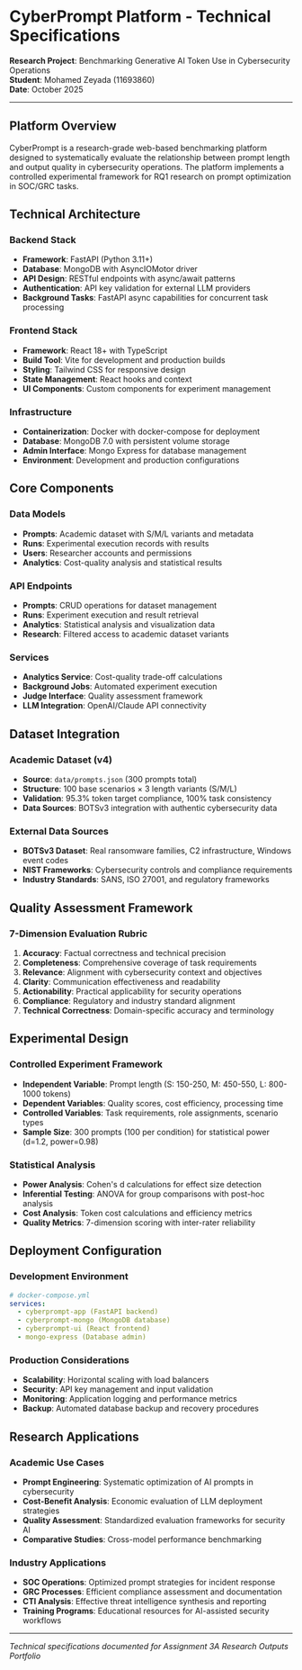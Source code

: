 # CyberPrompt Platform - Technical Specifications

**Research Project**: Benchmarking Generative AI Token Use in Cybersecurity Operations  
**Student**: Mohamed Zeyada (11693860)  
**Date**: October 2025

---

## Platform Overview

CyberPrompt is a research-grade web-based benchmarking platform designed to systematically evaluate the relationship between prompt length and output quality in cybersecurity operations. The platform implements a controlled experimental framework for RQ1 research on prompt optimization in SOC/GRC tasks.

## Technical Architecture

### Backend Stack
- **Framework**: FastAPI (Python 3.11+)
- **Database**: MongoDB with AsyncIOMotor driver
- **API Design**: RESTful endpoints with async/await patterns
- **Authentication**: API key validation for external LLM providers
- **Background Tasks**: FastAPI async capabilities for concurrent task processing

### Frontend Stack
- **Framework**: React 18+ with TypeScript
- **Build Tool**: Vite for development and production builds
- **Styling**: Tailwind CSS for responsive design
- **State Management**: React hooks and context
- **UI Components**: Custom components for experiment management

### Infrastructure
- **Containerization**: Docker with docker-compose for deployment
- **Database**: MongoDB 7.0 with persistent volume storage
- **Admin Interface**: Mongo Express for database management
- **Environment**: Development and production configurations

## Core Components

### Data Models
- **Prompts**: Academic dataset with S/M/L variants and metadata
- **Runs**: Experimental execution records with results
- **Users**: Researcher accounts and permissions
- **Analytics**: Cost-quality analysis and statistical results

### API Endpoints
- **Prompts**: CRUD operations for dataset management
- **Runs**: Experiment execution and result retrieval
- **Analytics**: Statistical analysis and visualization data
- **Research**: Filtered access to academic dataset variants

### Services
- **Analytics Service**: Cost-quality trade-off calculations
- **Background Jobs**: Automated experiment execution
- **Judge Interface**: Quality assessment framework
- **LLM Integration**: OpenAI/Claude API connectivity

## Dataset Integration

### Academic Dataset (v4)
- **Source**: `data/prompts.json` (300 prompts total)
- **Structure**: 100 base scenarios × 3 length variants (S/M/L)
- **Validation**: 95.3% token target compliance, 100% task consistency
- **Data Sources**: BOTSv3 integration with authentic cybersecurity data

### External Data Sources
- **BOTSv3 Dataset**: Real ransomware families, C2 infrastructure, Windows event codes
- **NIST Frameworks**: Cybersecurity controls and compliance requirements
- **Industry Standards**: SANS, ISO 27001, and regulatory frameworks

## Quality Assessment Framework

### 7-Dimension Evaluation Rubric
1. **Accuracy**: Factual correctness and technical precision
2. **Completeness**: Comprehensive coverage of task requirements
3. **Relevance**: Alignment with cybersecurity context and objectives
4. **Clarity**: Communication effectiveness and readability
5. **Actionability**: Practical applicability for security operations
6. **Compliance**: Regulatory and industry standard alignment
7. **Technical Correctness**: Domain-specific accuracy and terminology

## Experimental Design

### Controlled Experiment Framework
- **Independent Variable**: Prompt length (S: 150-250, M: 450-550, L: 800-1000 tokens)
- **Dependent Variables**: Quality scores, cost efficiency, processing time
- **Controlled Variables**: Task requirements, role assignments, scenario types
- **Sample Size**: 300 prompts (100 per condition) for statistical power (d=1.2, power=0.98)

### Statistical Analysis
- **Power Analysis**: Cohen's d calculations for effect size detection
- **Inferential Testing**: ANOVA for group comparisons with post-hoc analysis
- **Cost Analysis**: Token cost calculations and efficiency metrics
- **Quality Metrics**: 7-dimension scoring with inter-rater reliability

## Deployment Configuration

### Development Environment
```yaml
# docker-compose.yml
services:
  - cyberprompt-app (FastAPI backend)
  - cyberprompt-mongo (MongoDB database)
  - cyberprompt-ui (React frontend)
  - mongo-express (Database admin)
```

### Production Considerations
- **Scalability**: Horizontal scaling with load balancers
- **Security**: API key management and input validation
- **Monitoring**: Application logging and performance metrics
- **Backup**: Automated database backup and recovery procedures

## Research Applications

### Academic Use Cases
- **Prompt Engineering**: Systematic optimization of AI prompts in cybersecurity
- **Cost-Benefit Analysis**: Economic evaluation of LLM deployment strategies
- **Quality Assessment**: Standardized evaluation frameworks for security AI
- **Comparative Studies**: Cross-model performance benchmarking

### Industry Applications
- **SOC Operations**: Optimized prompt strategies for incident response
- **GRC Processes**: Efficient compliance assessment and documentation
- **CTI Analysis**: Effective threat intelligence synthesis and reporting
- **Training Programs**: Educational resources for AI-assisted security workflows

---

*Technical specifications documented for Assignment 3A Research Outputs Portfolio*
